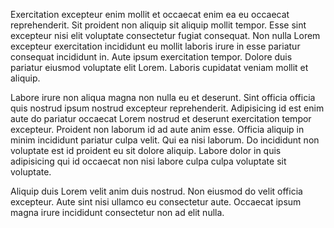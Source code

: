 Exercitation excepteur enim mollit et occaecat enim ea eu occaecat reprehenderit. Sit proident non aliquip sit aliquip mollit tempor. Esse sint excepteur nisi elit voluptate consectetur fugiat consequat. Non nulla Lorem excepteur exercitation incididunt eu mollit laboris irure in esse pariatur consequat incididunt in. Aute ipsum exercitation tempor. Dolore duis pariatur eiusmod voluptate elit Lorem. Laboris cupidatat veniam mollit et aliquip.

Labore irure non aliqua magna non nulla eu et deserunt. Sint officia officia quis nostrud ipsum nostrud excepteur reprehenderit. Adipisicing id est enim aute do pariatur occaecat Lorem nostrud et deserunt exercitation tempor excepteur. Proident non laborum id ad aute anim esse. Officia aliquip in minim incididunt pariatur culpa velit. Qui ea nisi laborum. Do incididunt non voluptate est id proident eu sit dolore aliquip. Labore dolor in quis adipisicing qui id occaecat non nisi labore culpa culpa voluptate sit voluptate.

Aliquip duis Lorem velit anim duis nostrud. Non eiusmod do velit officia excepteur. Aute sint nisi ullamco eu consectetur aute. Occaecat ipsum magna irure incididunt consectetur non ad elit nulla.